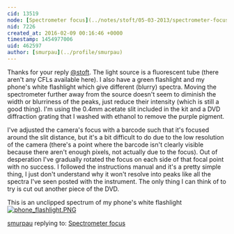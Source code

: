 ```yaml
---
cid: 13519
node: [Spectrometer focus](../notes/stoft/05-03-2013/spectrometer-focus)
nid: 7226
created_at: 2016-02-09 00:16:46 +0000
timestamp: 1454977006
uid: 462597
author: [smurpau](../profile/smurpau)
---
```


Thanks for your reply [@stoft](/profile/stoft). The light source is a fluorescent tube (there aren't any CFLs available here). I also have a green flashlight and my phone's white flashlight which give different (blurry) spectra. Moving the spectrometer further away from the source doesn't seem to diminish the width or blurriness of the peaks, just reduce their intensity (which is still a good thing). I'm using the 0.4mm acetate slit included in the kit and a DVD diffraction grating that I washed with ethanol to remove the purple pigment. 

I've adjusted the camera's focus with a barcode such that it's focused around the slit distance, but it's a bit difficult to do due to the low resolution of the camera (there's a point where the barcode isn't clearly visible because there aren't enough pixels, not actually due to the focus). Out of desperation I've gradually rotated the focus on each side of that focal point with no success. I followed the instructions manual and it's a pretty simple thing, I just don't understand why it won't resolve into peaks like all the spectra I've seen posted with the instrument. The only thing I can think of to try is cut out another piece of the DVD.

This is an unclipped spectrum of my phone's white flashlight
[![phone_flashlight.PNG](//i.publiclab.org/system/images/photos/000/014/155/medium/phone_flashlight.PNG)](//i.publiclab.org/system/images/photos/000/014/155/original/phone_flashlight.PNG)



[smurpau](../profile/smurpau) replying to: [Spectrometer focus](../notes/stoft/05-03-2013/spectrometer-focus)

